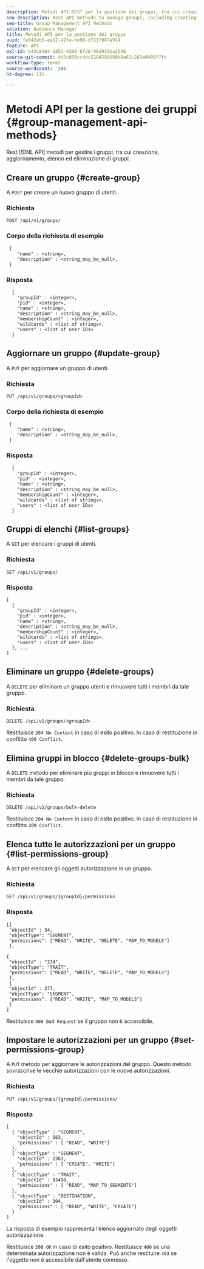 ```yaml
---
description: Metodi API REST per la gestione dei gruppi, tra cui creazione, aggiornamento, elenco ed eliminazione dei gruppi.
seo-description: Rest API methods to manage groups, including creating, updating, listing, deleting groups.
seo-title: Group Management API Methods
solution: Audience Manager
title: Metodi API per la gestione dei gruppi
uuid: fe042eb5-ea12-42fe-be98-d721f987a914
feature: API
exl-id: b43c8404-1853-4306-8f26-96d9191a2548
source-git-commit: 4d3c859cc4dc5294286680b0e63c287e0409f7fd
workflow-type: tm+mt
source-wordcount: '206'
ht-degree: 11%

---
```


# Metodi API per la gestione dei gruppi {#group-management-api-methods}

Rest [!DNL API] metodi per gestire i gruppi, tra cui creazione, aggiornamento, elenco ed eliminazione di gruppi.

<!-- c_rest_api_user_man_group.xml -->

## Creare un gruppo {#create-group}

A `POST` per creare un nuovo gruppo di utenti.

<!-- r_rest_api_group_create.xml -->

### Richiesta

`POST /api/v1/groups/`

### Corpo della richiesta di esempio

```
 {
    "name" : <string>,
    "description" : <string_may_be_null>,
 }
```

### Risposta

```
  {
    "groupId" : <integer>,
    "pid" : <integer>,
    "name" : <string>,
    "description" : <string_may_be_null>,
    "membershipCount" : <integer>,
    "wildcards" : <list of strings>,
    "users" : <list of user IDs>
  }
```

## Aggiornare un gruppo {#update-group}

A `PUT` per aggiornare un gruppo di utenti.

<!--
r_rest_api_group_update.xml
-->

### Richiesta

`PUT /api/v1/groups/`*`<groupId>`*

### Corpo della richiesta di esempio

```
 {
    "name" : <string>,
    "description" : <string_may_be_null>,
 }
```

### Risposta

```
  {
    "groupId" : <integer>,
    "pid" : <integer>,
    "name" : <string>,
    "description" : <string_may_be_null>,
    "membershipCount" : <integer>,
    "wildcards" : <list of strings>,
    "users" : <list of user IDs>
  }
```

## Gruppi di elenchi {#list-groups}

A `GET` per elencare i gruppi di utenti.

<!--
r_rest_api_group_list.xml
-->

### Richiesta

`GET /api/v1/groups/`

### Risposta

```
[
  { 
    "groupId" : <integer>,
    "pid" : <integer>,
    "name" : <string>,
    "description" : <string_may_be_null>,
    "membershipCount" : <integer>,
    "wildcards" : <list of strings>,
    "users" : <list of user IDs>
  }, ...
]
```

## Eliminare un gruppo {#delete-groups}

A `DELETE` per eliminare un gruppo utenti e rimuovere tutti i membri da tale gruppo.

<!-- r_rest_api_group_delete.xml -->

### Richiesta

`DELETE /api/v1/groups/`*`<groupId>`*

Restituisce `204 No Content` in caso di esito positivo. In caso di restituzione in conflitto `409 Conflict`.

## Elimina gruppi in blocco {#delete-groups-bulk}

A `DELETE` metodo per eliminare più gruppi in blocco e rimuovere tutti i membri da tale gruppo.

<!-- r_rest_api_group_delete_bulk.xml -->

### Richiesta

`DELETE /api/v1/groups/bulk-delete`

Restituisce `204 No Content` in caso di esito positivo. In caso di restituzione in conflitto `409 Conflict`.

## Elenca tutte le autorizzazioni per un gruppo {#list-permissions-group}

A `GET` per elencare gli oggetti autorizzazione in un gruppo.

<!-- r_rest_api_perm_list_group.xml -->

### Richiesta

`GET /api/v1/groups/{groupId}/permissions`

### Risposta

```
[{
 "objectId" : 34,
 "objectType": "SEGMENT",
 "permissions": ["READ", "WRITE", "DELETE", "MAP_TO_MODELS"]
 },

{
 "objectId" : "234",
 "objectType": "TRAIT",
 "permissions": ["READ", "WRITE", "DELETE", "MAP_TO_MODELS"]
 },
 {
 "objectId" : 277,
 "objectType": "SEGMENT",
 "permissions": ["READ", "WRITE", "MAP_TO_MODELS"]
 }
]
```

Restituisce `400 Bad Request` se il gruppo non è accessibile.

## Impostare le autorizzazioni per un gruppo {#set-permissions-group}

A `PUT` metodo per aggiornare le autorizzazioni del gruppo. Questo metodo sovrascrive le vecchie autorizzazioni con le nuove autorizzazioni.

<!-- r_rest_api_perm_set.xml -->

### Richiesta

`PUT /api/v1/groups/{groupId}/permissions/`

### Risposta

```
[ 
  { "objectType" : "SEGMENT",
    "objectId" : 563,
    "permissions" : [ "READ", "WRITE"]
  },
  { "objectType" : "SEGMENT",
    "objectId" : 2363,
    "permissions" : [ "CREATE", "WRITE"]
  },
  { "objectType" : "TRAIT",
    "objectId" : 83498,
    "permissions" : [ "READ", "MAP_TO_SEGMENTS"]
  },
  { "objectType" : "DESTINATION",
    "objectId" : 304,
    "permissions" : [ "READ", "WRITE", "CREATE"]
  }
]
```

La risposta di esempio rappresenta l’elenco aggiornato degli oggetti autorizzazione.

Restituisce `200 OK` in caso di esito positivo. Restituisce `400` se una determinata autorizzazione non è valida. Può anche restituire `403` se l&#39;oggetto non è accessibile dall&#39;utente connesso.
